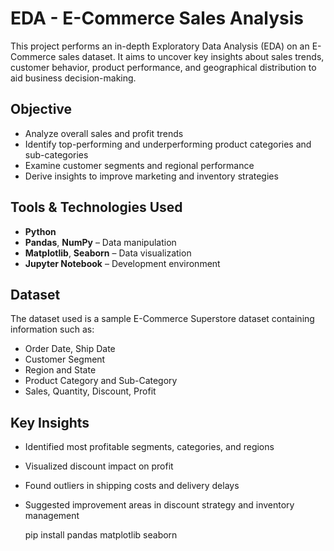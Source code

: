 # EDA - E-Commerce Sales Analysis

This project performs an in-depth Exploratory Data Analysis (EDA) on an E-Commerce sales dataset. It aims to uncover key insights about sales trends, customer behavior, product performance, and geographical distribution to aid business decision-making.

## Objective

- Analyze overall sales and profit trends
- Identify top-performing and underperforming product categories and sub-categories
- Examine customer segments and regional performance
- Derive insights to improve marketing and inventory strategies

## Tools & Technologies Used

- **Python**
- **Pandas**, **NumPy** – Data manipulation
- **Matplotlib**, **Seaborn** – Data visualization
- **Jupyter Notebook** – Development environment

## Dataset

The dataset used is a sample E-Commerce Superstore dataset containing information such as:

- Order Date, Ship Date
- Customer Segment
- Region and State
- Product Category and Sub-Category
- Sales, Quantity, Discount, Profit

## Key Insights

- Identified most profitable segments, categories, and regions
- Visualized discount impact on profit
- Found outliers in shipping costs and delivery delays
- Suggested improvement areas in discount strategy and inventory management



   pip install pandas matplotlib seaborn
